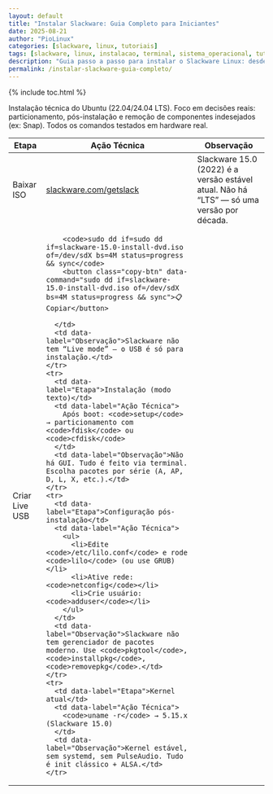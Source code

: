 ```yaml
---
layout: default
title: "Instalar Slackware: Guia Completo para Iniciantes"
date: 2025-08-21
author: "PioLinux"
categories: [slackware, linux, tutoriais]
tags: [slackware, linux, instalacao, terminal, sistema_operacional, tutorial]
description: "Guia passo a passo para instalar o Slackware Linux: desde o boot até a configuração inicial. Ideal para quem quer dominar o terminal e entender o Linux."
permalink: /instalar-slackware-guia-completo/
---
```


{% include toc.html %}

  <section class="post-content">
  
 <p>Instalação técnica do Ubuntu (22.04/24.04 LTS). Foco em decisões reais: particionamento, pós-instalação e remoção de componentes indesejados (ex: Snap). Todos os comandos testados em hardware real.</p> 
  
<table class="evergreen-table">
  <thead>
    <tr>
      <th>Etapa</th>
      <th>Ação Técnica</th>
      <th>Observação</th>
    </tr>
  </thead>
  <tbody>
    <tr>
      <td data-label="Etapa">Baixar ISO</td>
      <td data-label="Ação Técnica">
        <a href="https://www.slackware.com/getslack/" target="_blank">slackware.com/getslack</a>
      </td>
      <td data-label="Observação">Slackware 15.0 (2022) é a versão estável atual. Não há “LTS” — só uma versão por década.</td>
    </tr>
    <tr>
      <td data-label="Etapa">Criar Live USB</td>
      <td data-label="Ação Técnica">
        
        <code>sudo dd if=sudo dd if=slackware-15.0-install-dvd.iso of=/dev/sdX bs=4M status=progress && sync</code>
        <button class="copy-btn" data-command="sudo dd if=slackware-15.0-install-dvd.iso of=/dev/sdX bs=4M status=progress && sync">📋 Copiar</button>
        
      </td>
      <td data-label="Observação">Slackware não tem “Live mode” — o USB é só para instalação.</td>
    </tr>
    <tr>
      <td data-label="Etapa">Instalação (modo texto)</td>
      <td data-label="Ação Técnica">
        Após boot: <code>setup</code> → particionamento com <code>fdisk</code> ou <code>cfdisk</code>
      </td>
      <td data-label="Observação">Não há GUI. Tudo é feito via terminal. Escolha pacotes por série (A, AP, D, L, X, etc.).</td>
    </tr>
    <tr>
      <td data-label="Etapa">Configuração pós-instalação</td>
      <td data-label="Ação Técnica">
        <ul>
          <li>Edite <code>/etc/lilo.conf</code> e rode <code>lilo</code> (ou use GRUB)</li>
          <li>Ative rede: <code>netconfig</code></li>
          <li>Crie usuário: <code>adduser</code></li>
        </ul>
      </td>
      <td data-label="Observação">Slackware não tem gerenciador de pacotes moderno. Use <code>pkgtool</code>, <code>installpkg</code>, <code>removepkg</code>.</td>
    </tr>
    <tr>
      <td data-label="Etapa">Kernel atual</td>
      <td data-label="Ação Técnica">
        <code>uname -r</code> → 5.15.x (Slackware 15.0)
      </td>
      <td data-label="Observação">Kernel estável, sem systemd, sem PulseAudio. Tudo é init clássico + ALSA.</td>
    </tr>
  </tbody>
</table>
</section>


<script>
document.addEventListener('click', function(e) {
  if (e.target.matches('.copy-btn')) {
    const cmd = e.target.dataset.command; // ← aqui estava "cmd", agora é "command"
    if (cmd) {
      navigator.clipboard.writeText(cmd).then(() => {
        const original = e.target.textContent;
        e.target.textContent = '✓ Copiado!';
        setTimeout(() => e.target.textContent = original, 1500);
      }).catch(err => {
        console.warn('Falha ao copiar:', err);
      });
    }
  }
});
</script>



